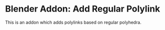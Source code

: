 # Blender Addon: Add Regular Polylink

This is an addon which adds polylinks based on regular polyhedra.
